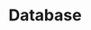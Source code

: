 ---
title: Database
permalink: /Learned/Database/
layout: category
author_profile : true
taxonomy: Database
---